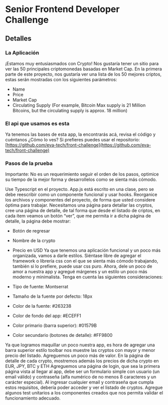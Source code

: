# Senior Frontend Developer Challenge

## Detalles

### La Aplicación

¡Estamos muy entusiasmados con Crypto! Nos gustaría tener un sitio para ver las 50 principales criptomonedas basadas en Market Cap. En la primera parte de este proyecto, nos gustaría ver una lista de los 50 mejores criptos, estas serán mostradas con los siguientes parámetros:

* Name
* Price
* Market Cap
* Circulating Supply (For example, Bitcoin Max supply is 21 Million Bitcoins, but the circulating supply is approx. 18 million)

### El api que usamos es esta

Ya tenemos las bases de esta app, la encontrarás acá, revisa el código y cuéntanos ¿Cómo lo ves? Si prefieres puedes usar el repositorio: [https://github.com/eva-tech/front-challenge](https://github.com/eva-tech/front-challenge)

### Pasos de la prueba

Importante: No es un requerimiento seguir el orden de los pasos, optimice su tiempo de la mejor forma y desarrollelos como se sienta más cómodo.

Use Typescript en el proyecto.
App.js está escrito en una clase, pero se debe reescribir como un componente funcional y usar hooks.
Reorganice los archivos y componentes del proyecto, de forma que usted considere óptima para trabajar.
Necesitamos una página para detallar las cryptos, cree una página de detalle, de tal forma que desde el listado de criptos, en cada ítem veamos un botón “ver”, que me permita ir a dicha página de detalle, la página debe mostrar:

* Botón de regresar
* Nombre de la crypto
* Precio en USD
Ya que tenemos una aplicación funcional y un poco más organizada, vamos a darle estilos. Siéntase libre de agregar el framework o librería css con el que se sienta más cómodo trabajando, también si lo prefiere, puede usar css puro. Ahora, dele un poco de amor a nuestra app y agregué márgenes y un estilo un poco más moderno y minimalista. Tenga en cuenta las siguientes consideraciones:

* Tipo de fuente: Montserrat
* Tamaño de la fuente por defecto: 18px
* Color de la fuente: #263238
* Color de fondo del app: #ECEFF1
* Color primario (barra superior): #01579B
* Color secundario (botones de detalle): #FF9800

Ya que logramos maquillar un poco nuestra app, es hora de agregar una barra superior estilo toolbar nos muestre las cryptos con mayor y menor precio del listado.
Agreguemos un poco más de valor. En la página de detalle de cada crypto, mostremos además los precios de dicha crypto en EUR, JPY, BTC y ETH
Agreguemos una página de login, que sea la primera página vista al llegar al app, debe ser un formulario simple con usuario (un email válido) y contraseña (alfa numérico de no menos 8 caracteres y un carácter especial). Al ingresar cualquier email y contraseña que cumpla estos requisitos, debería poder acceder y ver el listado de cryptos.
Agregue algunos test unitarios a los componentes creados que nos permita validar el funcionamiento adecuado.
